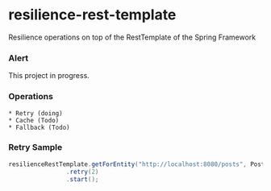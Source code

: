 # resilience-rest-template
Resilience operations on top of the RestTemplate of the Spring Framework

### Alert

This project in progress.

### Operations

    * Retry (doing)
    * Cache (Todo)
    * Fallback (Todo)

### Retry Sample

```java
resilienceRestTemplate.getForEntity("http://localhost:8080/posts", PostResponse.class)
                .retry(2)
                .start();
```